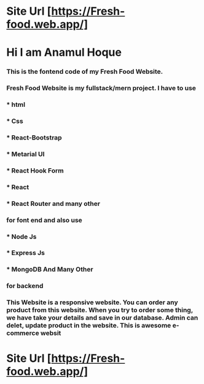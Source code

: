 # Site Url [https://Fresh-food.web.app/]
# Hi I am Anamul Hoque
### This is the fontend code of my Fresh Food Website.
### Fresh Food Website is my fullstack/mern project. I have to use 
### * html 
### * Css
### * React-Bootstrap
### * Metarial UI
### * React Hook Form
### * React
### * React Router and many other
### for font end and also use 
### * Node Js 
### * Express Js
### * MongoDB And Many Other
### for backend

### This Website is a responsive website. You can order any product from this website. When you try to order some thing, we have take your details and save in our database. Admin can delet, update product in the website. This is awesome e-commerce websit

# Site Url [https://Fresh-food.web.app/]
